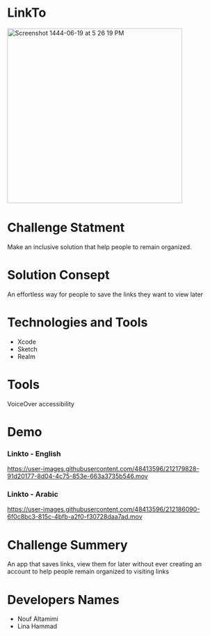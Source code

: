 # LinkTo

<img width="402" alt="Screenshot 1444-06-19 at 5 26 19 PM" src="https://user-images.githubusercontent.com/48413596/212186267-3e793ab4-6642-4d72-ba04-019f7fcfec88.png">

# Challenge Statment
Make an inclusive solution that help people to remain organized.

# Solution Consept 
An effortless way for people to save the links they want to view later

# Technologies and Tools
- Xcode
- Sketch
- Realm

# Tools
VoiceOver accessibility

# Demo 
### Linkto - English
https://user-images.githubusercontent.com/48413596/212179828-91d20177-8d04-4c75-853e-663a3735b546.mov

### Linkto - Arabic
https://user-images.githubusercontent.com/48413596/212186090-6f0c8bc3-815c-4bfb-a2f0-f30728daa7ad.mov

# Challenge Summery
An app that saves links, view them for later without ever creating an account to help people remain organized to visiting links


# Developers Names
- Nouf Altamimi
- Lina Hammad
